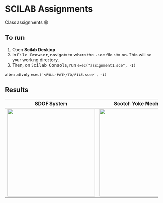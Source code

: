 # SCILAB Assignments

Class assignments :laughing:

## To run

1. Open **Scilab Desktop**
2. In <kbd>File Browser</kbd>, navigate to where the <kbd>.sce</kbd> file sits on. This will be your working directory.
3. Then, on <kbd>Scilab Console</kbd>, run `exec("assignment1.sce", -1)`

alternatively
`exec('<FULL-PATH/TO/FILE.sce>', -1)`

## Results

| SDOF System                                                                                                                                | Scotch Yoke Mechanism                                                                                                                      |
| ------------------------------------------------------------------------------------------------------------------------------------------ | ------------------------------------------------------------------------------------------------------------------------------------------ |
| <img src="https://user-images.githubusercontent.com/60868965/97668954-0d0d0e80-1abe-11eb-8fe2-b8e059d2d06e.png" heigth="512" width="288"/> | <img src="https://user-images.githubusercontent.com/60868965/97770607-c8da4680-1b6f-11eb-9405-b7ddea00b086.gif" heigth="512" width="288"/> |
